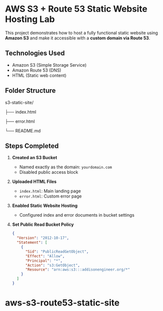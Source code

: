 # AWS S3 + Route 53 Static Website Hosting Lab

This project demonstrates how to host a fully functional static website using **Amazon S3** and make it accessible with a **custom domain via Route 53**.

##  Technologies Used
- Amazon S3 (Simple Storage Service)
- Amazon Route 53 (DNS)
- HTML (Static web content)

##  Folder Structure

s3-static-site/

├── index.html

├── error.html

└── README.md


## Steps Completed

1. **Created an S3 Bucket**
   - Named exactly as the domain: `yourdomain.com`
   - Disabled public access block

2. **Uploaded HTML Files**
   - `index.html`: Main landing page
   - `error.html`: Custom error page

3. **Enabled Static Website Hosting**
   - Configured index and error documents in bucket settings

4. **Set Public Read Bucket Policy**
   ```json
   {
     "Version": "2012-10-17",
     "Statement": [
       {
         "Sid": "PublicReadGetObject",
         "Effect": "Allow",
         "Principal": "*",
         "Action": "s3:GetObject",
         "Resource": "arn:aws:s3:::addisonengineer.org/*"
       }
     ]
   }
# aws-s3-route53-static-site
